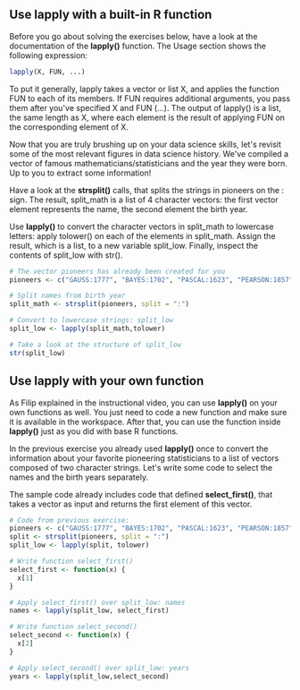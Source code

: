 ## Use lapply with a built-in R function

Before you go about solving the exercises below, have a look at the documentation of the **lapply()** function. The Usage section shows the following expression:
```r
lapply(X, FUN, ...)
```
To put it generally, lapply takes a vector or list X, and applies the function FUN to each of its members. If FUN requires additional arguments, you pass them after you've specified X and FUN (...). The output of lapply() is a list, the same length as X, where each element is the result of applying FUN on the corresponding element of X.

Now that you are truly brushing up on your data science skills, let's revisit some of the most relevant figures in data science history. We've compiled a vector of famous mathematicians/statisticians and the year they were born. Up to you to extract some information!


Have a look at the **strsplit()** calls, that splits the strings in pioneers on the : sign. The result, split_math is a list of 4 character vectors: the first vector element represents the name, the second element the birth year.

Use **lapply()** to convert the character vectors in split_math to lowercase letters: apply tolower() on each of the elements in split_math. Assign the result, which is a list, to a new variable split_low.
Finally, inspect the contents of split_low with str().
```r
# The vector pioneers has already been created for you
pioneers <- c("GAUSS:1777", "BAYES:1702", "PASCAL:1623", "PEARSON:1857")

# Split names from birth year
split_math <- strsplit(pioneers, split = ":")

# Convert to lowercase strings: split_low
split_low <- lapply(split_math,tolower)

# Take a look at the structure of split_low
str(split_low)
```
## Use lapply with your own function

As Filip explained in the instructional video, you can use **lapply()** on your own functions as well. You just need to code a new function and make sure it is available in the workspace. After that, you can use the function inside **lapply()** just as you did with base R functions.

In the previous exercise you already used **lapply()** once to convert the information about your favorite pioneering statisticians to a list of vectors composed of two character strings. Let's write some code to select the names and the birth years separately.

The sample code already includes code that defined **select_first()**, that takes a vector as input and returns the first element of this vector.
```r
# Code from previous exercise:
pioneers <- c("GAUSS:1777", "BAYES:1702", "PASCAL:1623", "PEARSON:1857")
split <- strsplit(pioneers, split = ":")
split_low <- lapply(split, tolower)

# Write function select_first()
select_first <- function(x) {
  x[1]
}

# Apply select_first() over split_low: names
names <- lapply(split_low, select_first)

# Write function select_second()
select_second <- function(x) {
  x[2]
}

# Apply select_second() over split_low: years
years <- lapply(split_low,select_second)
```
